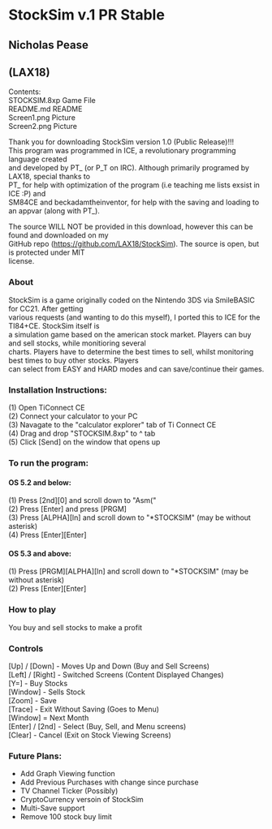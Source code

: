 # StockSim v.1 PR Stable  
## Nicholas Pease  
## (LAX18)  
  
Contents:  
STOCKSIM.8xp                                  Game File  
README.md                                     README  
Screen1.png                                   Picture  
Screen2.png                                   Picture  
  
Thank you for downloading StockSim version 1.0 (Public Release)!!!  
This program was programmed in ICE, a revolutionary programming language created  
and developed by PT_ (or P_T on IRC). Although primarily programed by LAX18, special thanks to  
PT_ for help with optimization of the program (i.e teaching me lists exsist in ICE :P) and   
SM84CE and beckadamtheinventor, for help with the saving and loading to an appvar (along with PT_).  
  
The source WILL NOT be provided in this download, however this can be found and downloaded on my  
GitHub repo (https://github.com/LAX18/StockSim). The source is open, but is protected under MIT  
license.   
  
### About  
StockSim is a game originally coded on the Nintendo 3DS via SmileBASIC for CC21. After getting  
various requests (and wanting to do this myself), I ported this to ICE for the TI84+CE. StockSim itself is  
a simulation game based on the american stock market. Players can buy and sell stocks, while monitioring several  
charts. Players have to determine the best times to sell, whilst monitoring best times to buy other stocks. Players  
can select from EASY and HARD modes and can save/continue their games.  
   
### Installation Instructions:  
(1) Open TiConnect CE  
(2) Connect your calculator to your PC  
(3) Navagate to the "calculator explorer" tab of Ti Connect CE  
(4) Drag and drop "STOCKSIM.8xp" to ^ tab  
(5) Click [Send] on the window that opens up  
  
### To run the program:  
  
#### OS 5.2 and below:  
(1) Press [2nd][0] and scroll down to "Asm("  
(2) Press [Enter] and press [PRGM]  
(3) Press [ALPHA][ln] and scroll down to "*STOCKSIM" (may be without asterisk)  
(4) Press [Enter][Enter]  
  
#### OS 5.3 and above:  
(1) Press [PRGM][ALPHA][ln] and scroll down to "*STOCKSIM" (may be without asterisk)  
(2) Press [Enter][Enter]  
  
### How to play  
You buy and sell stocks to make a profit  
  
### Controls  
[Up] / [Down] - Moves Up and Down (Buy and Sell Screens)  
[Left] / [Right] - Switched Screens (Content Displayed Changes)  
[Y=] - Buy Stocks  
[Window] - Sells Stock  
[Zoom] - Save  
[Trace] - Exit Without Saving (Goes to Menu)  
[Window] = Next Month  
[Enter] / [2nd] - Select (Buy, Sell, and Menu screens)  
[Clear] - Cancel (Exit on Stock Viewing Screens)  
  
### Future Plans:
- Add Graph Viewing function
- Add Previous Purchases with change since purchase
- TV Channel Ticker (Possibly)
- CryptoCurrency versoin of StockSim
- Multi-Save support
- Remove 100 stock buy limit
  
